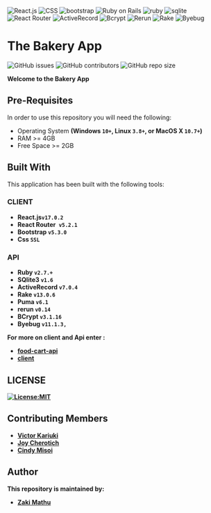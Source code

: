 ![React.js](https://img.shields.io/badge/React-61DAFB?style=for-the-badge&logo=react&logoColor=white)
![CSS](https://img.shields.io/badge/CSS-1572B6?style=for-the-badge&logo=css3&logoColor=white)
![bootstrap](https://img.shields.io/badge/Bootstrap-563D7C?style=for-the-badge&logo=bootstrap&logoColor=white)
![Ruby on Rails](https://img.shields.io/badge/Ruby_on_Rails-CC0000?style=for-the-badge&logo=ruby-on-rails&logoColor=white)
![ruby ](https://img.shields.io/badge/Ruby-CC342D?style=for-the-badge&logo=ruby&logoColor=white)
![sqlite](https://img.shields.io/badge/SQLite-07405E?style=for-the-badge&logo=sqlite&logoColor=white)
![React Router](https://img.shields.io/badge/React_Router-5.2.1-CA4245?style=for-the-badge&logo=react-router&logoColor=white)
![ActiveRecord](https://img.shields.io/badge/ActiveRecord-7.0.4-2d2d2d?style=for-the-badge&logo=ruby&logoColor=white)
![Bcrypt](https://img.shields.io/badge/Bcrypt-3.1.16-green?style=for-the-badge&logo=ruby&logoColor=white)
![Rerun](https://img.shields.io/badge/Rerun-0.14-orange?style=for-the-badge)
![Rake](https://img.shields.io/badge/Rake-13.0.6-red?style=for-the-badge&logo=ruby&logoColor=white)
![Byebug](https://img.shields.io/badge/Byebug-3.1.4-green?style=for-the-badge&logo=ruby&logoColor=white)

# The Bakery App 
![GitHub issues](https://img.shields.io/github/issues/OyakiMasu/Ruby-Project)
![GitHub contributors](https://img.shields.io/github/contributors/OyakiMasu/Ruby-Project?color=green)
![GitHub repo size](https://img.shields.io/github/repo-size/OyakiMasu/Ruby-Project?color=violet)


**Welcome to the Bakery App**

## Pre-Requisites
In order to use this repository you will need the following:

- Operating System **(Windows `10+`, Linux `3.8+`, or MacOS X `10.7+`)**
- RAM >= 4GB
- Free Space >= 2GB



## Built With
This application has been built with the following tools:

### CLIENT
- **React.js`v17.0.2`**   
- **React Router` v5.2.1`**  
- **Bootstrap `v5.3.0`**
- **Css `SSL`**

### API
- **Ruby `v2.7.+`**
- **SQlite3 `v1.6`**
- **ActiveRecord `v7.0.4`**
- **Rake `v13.0.6`**
- **Puma `v6.1`**
- **rerun `v0.14`**
- **BCrypt `v3.1.16`**
- **Byebug `v11.1.3,`**  

<strong>For more on client and Api enter :<strong>
- [food-cart-api](./food-cart-api/)
- [client](./client/)


## LICENSE

[![License:MIT](https://img.shields.io/badge/License-MIT-yellow.svg)](https://opensource.org/licenses/MIT)


## Contributing Members
- [Victor Kariuki](https://github.com/Victorprinz) 
- [Joy Cherotich](https://github.com/joycherotich) 
- [Cindy Misoi](https://github.com/CindyMisoi) 

## Author
This repository is maintained by:

- [Zaki Mathu](https://github.com/OyakiMasu) 


